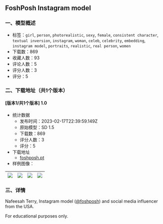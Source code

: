## FoshPosh Instagram model
### 一、模型概述

- 标签：`girl`, `person`, `photorealistic`, `sexy`, `female`, `consistent character`, `textual inversion`, `instagram`, `woman`, `celeb`, `celebrity`, `embedding`, `instagram model`, `portraits`, `realistic`, `real person`, `women`
- 下载数：869
- 收藏人数：93
- 评论人数：5
- 评分人数：3
- 评分：5

### 二、下载地址（共1个版本）

#### [版本1/共1个版本] 1.0

- 统计数据
  - 发布时间：2023-02-17T22:39:59.149Z
  - 原始模型：SD 1.5
  - 下载数：869
  - 评分人数：3
  - 评分：5
- 下载地址
  - [foshposh.pt](https://civitai.com/api/download/models/11875)
- 样例图像：

| <img src="https://image.civitai.com/xG1nkqKTMzGDvpLrqFT7WA/ba2f7765-b96d-4fde-e4c9-4f13f5288000/width=450/113495.jpeg" /> | <img src="https://image.civitai.com/xG1nkqKTMzGDvpLrqFT7WA/0ffc3c43-9615-42e4-f422-2eb917e4f300/width=450/113530.jpeg" /> | <img src="https://image.civitai.com/xG1nkqKTMzGDvpLrqFT7WA/713691cc-a31b-4754-f4f5-91b735e59300/width=450/113529.jpeg" /> | <img src="https://image.civitai.com/xG1nkqKTMzGDvpLrqFT7WA/da492372-d356-409b-92c6-ee2388fc0200/width=450/113528.jpeg" /> |
| ---- | ---- | ---- | ---- |


### 三、详情
<p>Nafeesah Terry, Instagram model (<a rel="ugc" href="https://www.instagram.com/foshposh/">@foshposh</a>) and social media influencer from the USA.</p><p>For educational purposes only.</p>